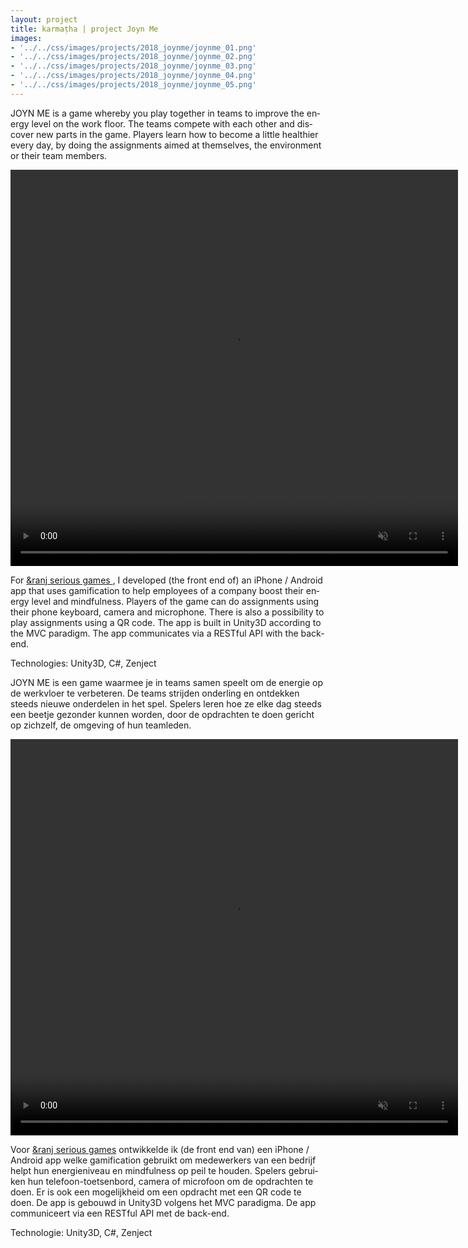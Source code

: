 ```yaml
---
layout: project
title: karmaṭha | project Joyn Me
images: 
- '../../css/images/projects/2018_joynme/joynme_01.png'
- '../../css/images/projects/2018_joynme/joynme_02.png'
- '../../css/images/projects/2018_joynme/joynme_03.png'
- '../../css/images/projects/2018_joynme/joynme_04.png'
- '../../css/images/projects/2018_joynme/joynme_05.png'
---
```


<section class="content-block" id="">
  <div class="multi-lang-block">
    <div lang="en">
      <p>
        JOYN ME is a game whereby you play together in teams to improve the energy level on the work floor. The teams compete with each other and discover new parts in the game. Players learn how to become a little healthier every day, by doing the assignments aimed at themselves, the environment or their team members.
      </p>
      <video controls
        muted
        loop
        autoplay
        src="/movies/joynme.mp4"
        width="716"
        height="634"
        ></video>
      <p>
        For <a href="https://ranj.com/"> &ranj serious games </a>, I developed (the front end of) an iPhone / Android app that uses gamification to help employees of a company boost their energy level and mindfulness. Players of the game can do assignments using their phone keyboard, camera and microphone. There is also a possibility to play assignments using a QR code. The app is built in Unity3D according to the MVC paradigm. The app communicates via a RESTful API with the back-end.
      </p>
      <p>
        Technologies: Unity3D, C#, Zenject    
      </p>
    </div>
    <div lang="nl">
      <p>
        JOYN ME is een game waarmee je in teams samen speelt om de energie op de werkvloer te verbeteren. De teams strijden onderling en ontdekken steeds nieuwe onderdelen in het spel. Spelers leren hoe ze elke dag steeds een beetje gezonder kunnen worden, door de opdrachten te doen gericht op zichzelf, de omgeving of hun teamleden. 
      </p>
      <video controls
        muted
        loop
        autoplay
        src="/movies/joynme.mp4"
        width="716"
        height="634"
        ></video>
      <p>
        Voor <a href="https://ranj.com/">&ranj serious games</a> ontwikkelde ik (de front end van) een iPhone / Android app welke gamification gebruikt om medewerkers van een bedrijf helpt hun energieniveau en mindfulness op peil te houden. Spelers gebruiken hun telefoon-toetsenbord, camera of microfoon om de opdrachten te doen. Er is ook een mogelijkheid om een opdracht met een QR code te doen. De app is gebouwd in Unity3D volgens het MVC paradigma. De app communiceert via een RESTful API met de back-end. 
      </p>
      <p>
        Technologie: Unity3D, C#, Zenject  
      </p>
    </div>
  </div>
</section>

